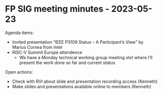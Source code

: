 # FP SIG meeting minutes - 2023-05-23

Agenda items:
- Invited presentation “IEEE P3109 Status – A Participant’s View” by Marius Cornea from Intel
- RISC-V Summit Europe attendence
    - We have a Monday technical working group meeting slot where I'll present the work done so far and current status

Open actions:
- Check with RVI about slide and presentation recording access (Kenneth)
- Make slides and presentations available online to members (Kenneth)
